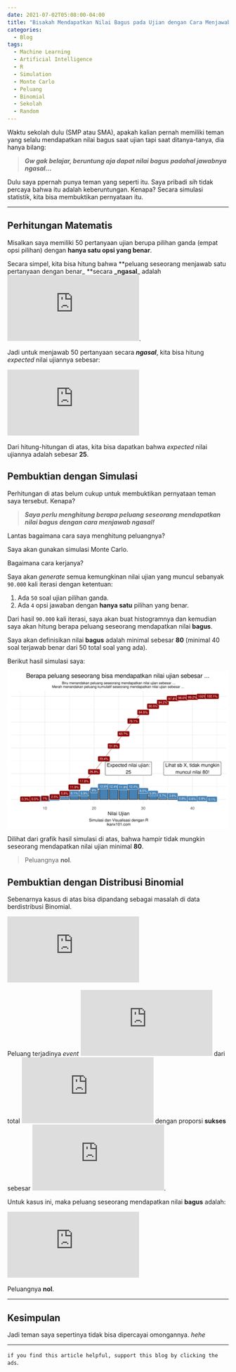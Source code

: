 ```yaml
---
date: 2021-07-02T05:08:00-04:00
title: "Bisakah Mendapatkan Nilai Bagus pada Ujian dengan Cara Menjawab Asal?"
categories:
  - Blog
tags:
  - Machine Learning
  - Artificial Intelligence
  - R
  - Simulation
  - Monte Carlo
  - Peluang
  - Binomial
  - Sekolah
  - Random
---
```


Waktu sekolah dulu (SMP atau SMA), apakah kalian pernah memiliki teman
yang selalu mendapatkan nilai bagus saat ujian tapi saat ditanya-tanya,
dia hanya bilang:

> ***Gw gak belajar, beruntung aja dapat nilai bagus padahal jawabnya
> ngasal…***

Dulu saya ppernah punya teman yang seperti itu. Saya pribadi *sih* tidak
percaya bahwa itu adalah keberuntungan. Kenapa? Secara simulasi
statistik, kita bisa membuktikan pernyataan itu.

------------------------------------------------------------------------

## Perhitungan Matematis

Misalkan saya memiliki 50 pertanyaan ujian berupa pilihan ganda (empat
opsi pilihan) dengan **hanya satu opsi yang benar**.

Secara simpel, kita bisa hitung bahwa **peluang seseorang menjawab satu
pertanyaan dengan benar\_ **secara **\_ngasal**\_ adalah
![\\frac{1}{4} = 25 \\%](https://latex.codecogs.com/png.latex?%5Cfrac%7B1%7D%7B4%7D%20%3D%2025%20%5C%25 "\frac{1}{4} = 25 \%").

Jadi untuk menjawab 50 pertanyaan secara ***ngasal***, kita bisa hitung
*expected* nilai ujiannya sebesar:

![\\frac{\\text{banyak pertanyaan benar}}{\\text{banyak pertanyaan}}.100 = \\frac{\\frac{1}{4} . 50}{50}.100 = 25](https://latex.codecogs.com/png.latex?%5Cfrac%7B%5Ctext%7Bbanyak%20pertanyaan%20benar%7D%7D%7B%5Ctext%7Bbanyak%20pertanyaan%7D%7D.100%20%3D%20%5Cfrac%7B%5Cfrac%7B1%7D%7B4%7D%20.%2050%7D%7B50%7D.100%20%3D%2025 "\frac{\text{banyak pertanyaan benar}}{\text{banyak pertanyaan}}.100 = \frac{\frac{1}{4} . 50}{50}.100 = 25")

Dari hitung-hitungan di atas, kita bisa dapatkan bahwa *expected* nilai
ujiannya adalah sebesar **25**.

## Pembuktian dengan Simulasi

Perhitungan di atas belum cukup untuk membuktikan pernyataan teman saya
tersebut. Kenapa?

> ***Saya perlu menghitung berapa peluang seseorang mendapatkan nilai
> bagus dengan cara menjawab ngasal!***

Lantas bagaimana cara saya menghitung peluangnya?

Saya akan gunakan simulasi Monte Carlo.

Bagaimana cara kerjanya?

Saya akan *generate* semua kemungkinan nilai ujian yang muncul sebanyak
`90.000` kali iterasi dengan ketentuan:

1.  Ada `50` soal ujian pilihan ganda.
2.  Ada `4` opsi jawaban dengan **hanya satu** pilihan yang benar.

Dari hasil `90.000` kali iterasi, saya akan buat histogramnya dan
kemudian saya akan hitung berapa peluang seseorang mendapatkan nilai
**bagus**.

Saya akan definisikan nilai **bagus** adalah minimal sebesar **80**
(minimal 40 soal terjawab benar dari 50 total soal yang ada).

Berikut hasil simulasi saya:

<img src="https://raw.githubusercontent.com/ikanx101/ikanx101.github.io/master/_posts/Monte%20Carlo/Ujian%20Asal/post_files/figure-gfm/unnamed-chunk-1-1.png" width="672" style="display: block; margin: auto;" />

Dilihat dari grafik hasil simulasi di atas, bahwa hampir tidak mungkin
seseorang mendapatkan nilai ujian minimal **80**.

> Peluangnya **nol**.

## Pembuktian dengan Distribusi Binomial

Sebenarnya kasus di atas bisa dipandang sebagai masalah di data
berdistribusi Binomial.

![P\_x = \\begin{pmatrix}
 n\\\\x
\\end{pmatrix} p^x(1-p)^{n-x}](https://latex.codecogs.com/png.latex?P_x%20%3D%20%5Cbegin%7Bpmatrix%7D%0A%20n%5C%5Cx%0A%5Cend%7Bpmatrix%7D%20p%5Ex%281-p%29%5E%7Bn-x%7D "P_x = \begin{pmatrix}
 n\\x
\end{pmatrix} p^x(1-p)^{n-x}")

Peluang terjadinya *event*
![x](https://latex.codecogs.com/png.latex?x "x") dari total
![n](https://latex.codecogs.com/png.latex?n "n") dengan proporsi
**sukses** sebesar ![p](https://latex.codecogs.com/png.latex?p "p").

Untuk kasus ini, maka peluang seseorang mendapatkan nilai **bagus**
adalah:

![P\_{40 \\leq x \\leq 50} = \\sum\_{i=40}^{50} P\_i = \\sum\_{i=40}^{50} \\begin{pmatrix}
 50\\\\i
\\end{pmatrix} 0.25^i(0.75)^{50-i} \\approx 4\*10^{-16} \\approx 0](https://latex.codecogs.com/png.latex?P_%7B40%20%5Cleq%20x%20%5Cleq%2050%7D%20%3D%20%5Csum_%7Bi%3D40%7D%5E%7B50%7D%20P_i%20%3D%20%5Csum_%7Bi%3D40%7D%5E%7B50%7D%20%5Cbegin%7Bpmatrix%7D%0A%2050%5C%5Ci%0A%5Cend%7Bpmatrix%7D%200.25%5Ei%280.75%29%5E%7B50-i%7D%20%5Capprox%204%2A10%5E%7B-16%7D%20%5Capprox%200 "P_{40 \leq x \leq 50} = \sum_{i=40}^{50} P_i = \sum_{i=40}^{50} \begin{pmatrix}
 50\\i
\end{pmatrix} 0.25^i(0.75)^{50-i} \approx 4*10^{-16} \approx 0")

Peluangnya **nol**.

------------------------------------------------------------------------

## Kesimpulan

Jadi teman saya sepertinya tidak bisa dipercayai omongannya. *hehe*

------------------------------------------------------------------------

`if you find this article helpful, support this blog by clicking the ads`.
